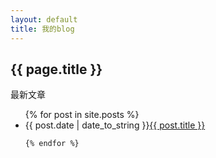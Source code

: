 ```yaml
---
layout: default
title: 我的blog
---
```


<h2>{{ page.title }}</h2>
<p>最新文章</p>
<ul>
	{% for post in site.posts %}
	<li>
		{{ post.date | date_to_string }}<a href="{{ site.baseurl }}{{ post.url }}">{{ post.title }}</a>
	</li>

	{% endfor %}
</ul>
